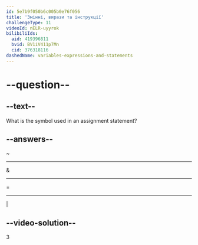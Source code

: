 ```yaml
---
id: 5e7b9f050b6c005b0e76f056
title: 'Змінні, вирази та інструкції'
challengeType: 11
videoId: nELR-uyyrok
bilibiliIds:
  aid: 419396811
  bvid: BV1iV411p7Mn
  cid: 376318116
dashedName: variables-expressions-and-statements
---
```


# --question--

## --text--

What is the symbol used in an assignment statement?

## --answers--

~

---

&

---

=

---

\|

## --video-solution--

3

